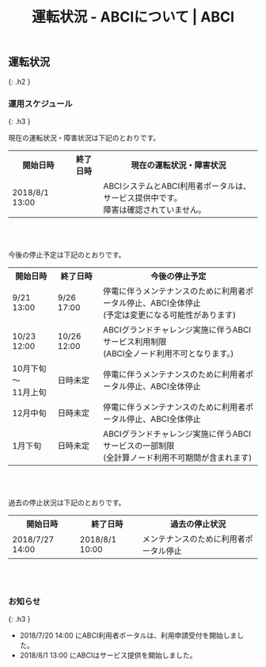 ﻿---
layout: ja/about_abci/info
title: 運転状況 - ABCIについて | ABCI
permalink: /ja/about_abci/info.html
---


## 運転状況
{: .h2 }


### 運用スケジュール
{: .h3 }

<p class="c">現在の運転状況・障害状況は下記のとおりです。</p>
<table class="table">
  <tr>
    <th>開始日時</th>
    <th>終了日時</th>
    <th>現在の運転状況・障害状況</th>
  </tr>
  <tr>
    <td>2018/8/1 13:00</td>
    <td>&nbsp;</td>
    <td>ABCIシステムとABCI利用者ポータルは、サービス提供中です。<br />障害は確認されていません。</td>
  </tr>
</table>
<br /><br />
<p class="c">今後の停止予定は下記のとおりです。</p>
<table class="table">
  <tr>
    <th>開始日時</th>
    <th>終了日時</th>
    <th>今後の停止予定</th>
  </tr>
  <tr>
    <td>9/21 13:00</td>
    <td>9/26 17:00</td>
    <td>停電に伴うメンテナンスのために利用者ポータル停止、ABCI全体停止<br />(予定は変更になる可能性があります)</td>
  </tr>
  <tr>
    <td>10/23 12:00</td>
    <td>10/26 12:00</td>
    <td>ABCIグランドチャレンジ実施に伴うABCIサービス利用制限<br />(ABCI全ノード利用不可となります。)</td>
  </tr>
  <tr>
    <td>10月下旬～<br />11月上旬</td>
    <td>日時未定</td>
    <td>停電に伴うメンテナンスのために利用者ポータル停止、ABCI全体停止</td>
  </tr>
  <tr>
    <td>12月中旬</td>
    <td>日時未定</td>
    <td>停電に伴うメンテナンスのために利用者ポータル停止、ABCI全体停止</td>
  </tr>
  <tr>
    <td>1月下旬</td>
    <td>日時未定</td>
    <td>ABCIグランドチャレンジ実施に伴うABCIサービスの一部制限<br />(全計算ノード利用不可期間が含まれます)</td>
  </tr>
</table>
<br /><br />
<p class="c">過去の停止状況は下記のとおりです。</p>
<table class="table">
  <tr>
    <th>開始日時</th>
    <th>終了日時</th>
    <th>過去の停止状況</th>
  </tr>
  <tr>
    <td>2018/7/27 14:00</td>
    <td>2018/8/1 10:00  </td>
    <td>メンテナンスのために利用者ポータル停止</td>
  </tr>
</table>
<br /><br />


### お知らせ
{: .h3 }

<ul class="dot_ul c">
<li class="dot">2018/7/20 14:00 にABCI利用者ポータルは、利用申請受付を開始しました。</li>
<li class="dot">2018/8/1  13:00 にABCIはサービス提供を開始しました。</li>
</ul>  


